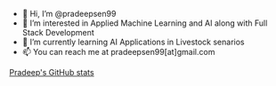 - 👋 Hi, I’m @pradeepsen99
- 👀 I’m interested in Applied Machine Learning and AI along with Full Stack Development
- 🌱 I’m currently learning AI Applications in Livestock senarios
- 📫 You can reach me at pradeepsen99[at]gmail.com

[Pradeep's GitHub stats](https://github-readme-stats.vercel.app/api?username=pradeepsen99&count_private=true&show_icons=true&theme=blue-green)

<!---
pradeepsen99/pradeepsen99 is a ✨ special ✨ repository because its `README.md` (this file) appears on your GitHub profile.
You can click the Preview link to take a look at your changes.
--->
